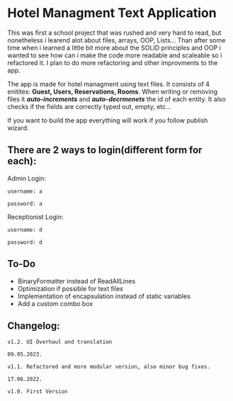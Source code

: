# Hotel Managment Text Application

This was first a school project that was rushed and very hard to read, but nonetheless i learend alot about files, arrays, OOP, Lists... Than after some time when i learned a little bit more about the SOLID principles and OOP i wanted to see how can i make the code more readable and scaleable so i refactored it. I plan to do more refactoring and other improvments to the app.

The app is made for hotel managment using text files. It consists of 4 enitites: **Guest, Users, Reservations, Rooms**. When writing or removing files it **_auto-increments_** and **_auto-decrmenets_** the id of each entity. It also checks if the fields are correctly typed out, empty, etc... 

If you want to build the app everything will work if you follow publish wizard.

## There are 2 ways to login(different form for each):


Admin Login:

	username: a

	password: a

Receptionist Login:

	username: d

	password: d

## To-Do
- BinaryFormatter instead of ReadAllLines
- Optimization if possible for text files
- Implementation of encapsulation instead of static variables
- Add a custom combo box 

## Changelog:
	v1.2. UI Overhaul and translation

	09.05.2023.

	v1.1. Refactored and more modular version, also minor bug fixes.

	17.06.2022.

	v1.0. First Version


